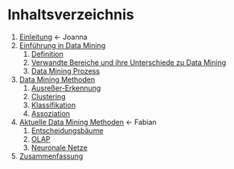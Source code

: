 # Inhaltsverzeichnis

1. [Einleitung](03_einleitung.md) <- Joanna
2. [Einführung in Data Mining](04_einfuehrung.md)
   1. [Definition](04_einfuehrung.md#definition)
   2. [Verwandte Bereiche und ihre Unterschiede zu Data Mining](04_einfuehrung.md#verwandte-bereiche-und-ihre-unterschiede-zu-data-mining)
   3. [Data Mining Prozess](04_einfuehrung.md#data-mining-prozess)
3. [Data Mining Methoden](05_methoden.md)
   1. [Ausreßer-Erkennung](05_methoden.md#ausreißer-erkennung-outliner-detection)
   2. [Clustering](05_methoden.md#clustering)
   3. [Klassifikation](05_methoden.md#klassifikation)
   4. [Assoziation](05_methoden.md#assoziation)
4. [Aktuelle Data Mining Methoden](09_aktuelle.md) <- Fabian
   1. [Entscheidungsbäume](10_entscheidungsbäume.md)
   2. [OLAP](11_olap.md)
   3. [Neuronale Netze](12_neuronale_netze.md)
6. [Zusammenfassung](14_zusammenfassung.md)
